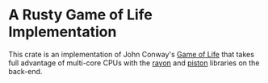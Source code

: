# A Rusty Game of Life Implementation

This crate is an implementation of John Conway's [Game of
Life](https://en.wikipedia.org/wiki/Conway%27s_Game_of_Life) that takes full
advantage of multi-core CPUs with the [rayon](https://crates.io/crates/rayon)
and [piston](https://crates.io/crates/piston) libraries on the back-end.
